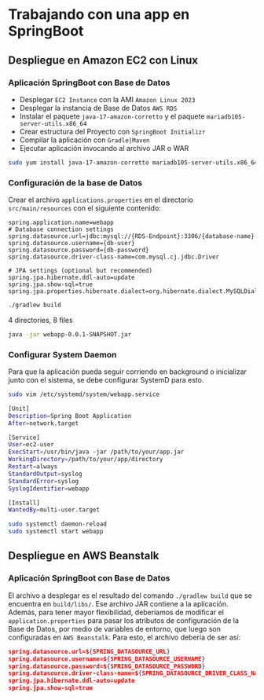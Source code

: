 # Trabajando con una app en SpringBoot

## Despliegue en Amazon EC2 con Linux

### Aplicación SpringBoot con Base de Datos

* Desplegar `EC2 Instance` con la AMI `Amazon Linux 2023`
* Desplegar la instancia de Base de Datos `AWS RDS`
* Instalar el paquete `java-17-amazon-corretto` y el paquete `mariadb105-server-utils.x86_64`
* Crear estructura del Proyecto con `SpringBoot Initializr`
* Compilar la aplicación con `Gradle|Maven`
* Ejecutar aplicación invocando al archivo JAR o WAR

```sh
sudo yum install java-17-amazon-corretto mariadb105-server-utils.x86_64
```

### Configuración de la base de Datos

Crear el archivo `applications.properties` en el directorio `src/main/resources` con el siguiente contenido:

```text
spring.application.name=webapp
# Database connection settings
spring.datasource.url=jdbc:mysql://{RDS-Endpoint}:3306/{database-name}
spring.datasource.username={db-user}
spring.datasource.password={db-password}
spring.datasource.driver-class-name=com.mysql.cj.jdbc.Driver

# JPA settings (optional but recommended)
spring.jpa.hibernate.ddl-auto=update
spring.jpa.show-sql=true
spring.jpa.properties.hibernate.dialect=org.hibernate.dialect.MySQLDialect
```

```sh
./gradlew build
```

4 directories, 8 files

```sh
java -jar webapp-0.0.1-SNAPSHOT.jar
```

### Configurar System Daemon

Para que la aplicación pueda seguir corriendo en background o inicializar junto con el sistema, se debe configurar SystemD para esto. 

```sh
sudo vim /etc/systemd/system/webapp.service
```

```sh
[Unit]
Description=Spring Boot Application
After=network.target

[Service]
User=ec2-user
ExecStart=/usr/bin/java -jar /path/to/your/app.jar
WorkingDirectory=/path/to/your/app/directory
Restart=always
StandardOutput=syslog
StandardError=syslog
SyslogIdentifier=webapp

[Install]
WantedBy=multi-user.target
```

```sh
sudo systemctl daemon-reload
sudo systemctl start webapp
```

## Despliegue en AWS Beanstalk

### Aplicación SpringBoot con Base de Datos

El archivo a desplegar es el resultado del comando `./gradlew build` que se encuentra en `build/libs/`. Ese archivo JAR contiene a la aplicación. 
Además, para tener mayor flexibilidad, deberíamos de modificar el `application.properties` para pasar los atributos de configuración de la Base de Datos, por medio de variables de entorno, que luego son configuradas en `AWS Beanstalk`. Para esto, el archivo debería de ser así:

```json
spring.datasource.url=${SPRING_DATASOURCE_URL}
spring.datasource.username=${SPRING_DATASOURCE_USERNAME}
spring.datasource.password=${SPRING_DATASOURCE_PASSWORD}
spring.datasource.driver-class-name=${SPRING_DATASOURCE_DRIVER_CLASS_NAME}
spring.jpa.hibernate.ddl-auto=update
spring.jpa.show-sql=true
```